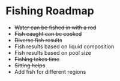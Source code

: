 # Fishing Roadmap

* ~~Water can be fished in with a rod~~
* ~~Fish caught can be cooked~~
* ~~Diverse fish results~~
* Fish results based on liquid composition
* Fish results based on pool size
* ~~Fishing takes time~~
* ~~Sitting helps~~
* Add fish for different regions
